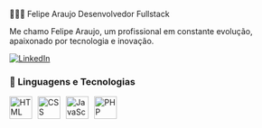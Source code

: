 👨🏼‍💻 Felipe Araujo
Desenvolvedor Fullstack

Me chamo Felipe Araujo, um profissional em constante evolução, apaixonado por tecnologia e inovação.

<p align="left"> <a href="/linkedin.com/in/felipe-ferreira-araujo-dev"> <img alt="LinkedIn" title="Me siga no LinkedIn!" src="https://img.shields.io/badge/linkedin-%230077B5.svg?style=for-the-badge&logo=linkedin&logoColor=white" /> </a> </p>

### 🤖 Linguagens e Tecnologias

<div style="display: flex; align-items: center; gap: 10px;">
    <img 
        alt="HTML"
        title="HTML" 
        width="40px" 
        src="https://cdn.jsdelivr.net/gh/devicons/devicon@latest/icons/html5/html5-original.svg" 
    />
    <img 
        alt="CSS" 
        title="CSS"
        width="40px" 
        src="https://cdn.jsdelivr.net/gh/devicons/devicon@latest/icons/css3/css3-original.svg" 
    />
    <img 
        alt="JavaScript" 
        title="JavaScript"
        width="40px" 
        src="https://cdn.jsdelivr.net/gh/devicons/devicon@latest/icons/javascript/javascript-original.svg" 
    />
    <img 
        alt="PHP" 
        title="PHP"
        width="40px" 
        src="https://cdn.jsdelivr.net/gh/devicons/devicon@latest/icons/php/php-original.svg" 
    />
</div>

